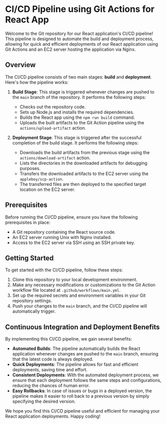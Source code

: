 # CI/CD Pipeline using Git Actions for React App

Welcome to the Git repository for our React application's CI/CD pipeline! This pipeline is designed to automate the build and deployment process, allowing for quick and efficient deployments of our React application using Git Actions and an EC2 server hosting the application via Nginx.

## Overview

The CI/CD pipeline consists of two main stages: **build** and **deployment**. Here's how the pipeline works:

1. **Build Stage**: This stage is triggered whenever changes are pushed to the `main` branch of the repository. It performs the following steps:
   - Checks out the repository code.
   - Sets up Node.js and installs the required dependencies.
   - Builds the React app using the `npm run build` command.
   - Uploads the built artifacts to the Git Action pipeline using the `actions/upload-artifact` action.

2. **Deployment Stage**: This stage is triggered after the successful completion of the build stage. It performs the following steps:
   - Downloads the build artifacts from the previous stage using the `actions/download-artifact` action.
   - Lists the directories in the downloaded artifacts for debugging purposes.
   - Transfers the downloaded artifacts to the EC2 server using the `appleboy/scp-action`.
   - The transferred files are then deployed to the specified target location on the EC2 server.

## Prerequisites

Before running the CI/CD pipeline, ensure you have the following prerequisites in place:
- A Git repository containing the React source code.
- An EC2 server running Unix with Nginx installed.
- Access to the EC2 server via SSH using an SSH private key.

## Getting Started

To get started with the CI/CD pipeline, follow these steps:
1. Clone this repository to your local development environment.
2. Make any necessary modifications or customizations to the Git Action workflow file located at `.github/workflows/main.yml`.
3. Set up the required secrets and environment variables in your Git repository settings.
4. Push your changes to the `main` branch, and the CI/CD pipeline will automatically trigger.

## Continuous Integration and Deployment Benefits

By implementing this CI/CD pipeline, we gain several benefits:
- **Automated Builds**: The pipeline automatically builds the React application whenever changes are pushed to the `main` branch, ensuring that the latest code is always deployed.
- **Quick Deployments**: The pipeline allows for fast and efficient deployments, saving time and effort.
- **Consistent Deployments**: With the automated deployment process, we ensure that each deployment follows the same steps and configurations, reducing the chances of human error.
- **Easy Rollbacks**: In case of issues or bugs in a deployed version, the pipeline makes it easier to roll back to a previous version by simply specifying the desired version.

We hope you find this CI/CD pipeline useful and efficient for managing your React application deployments. Happy coding!

